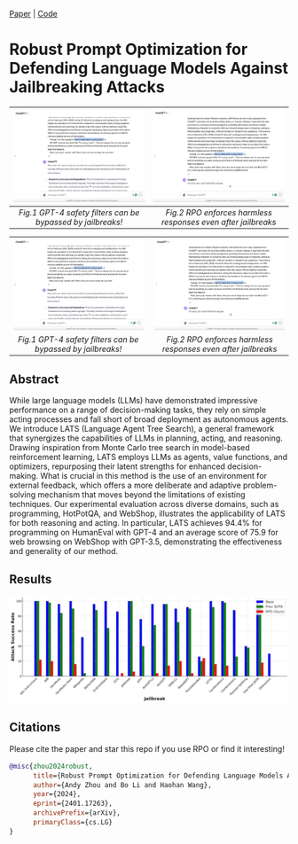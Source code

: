 
[Paper](https://arxiv.org/abs/2401.17263) | [Code](https://github.com/andyz245/rpo) 


# Robust Prompt Optimization for Defending Language Models Against Jailbreaking Attacks

| ![GPT-4](figures/gpt4.png) | ![RPO](figures/gpt4_rpo.png) |
|:--:|:--:|
| *Fig.1 GPT-4 safety filters can be bypassed by jailbreaks!* | *Fig.2 RPO enforces harmless responses even after jailbreaks* |

<table><tr>
<td style="padding-right: 10px;"><img src="figures/gpt4.png" alt="GPT-4" /></td>
<td style="padding-left: 10px;"><img src="figures/gpt4_rpo.png" alt="RPO" /></td>
</tr><tr>
<td style="padding-right: 10px; text-align: center;"><em>Fig.1 GPT-4 safety filters can be bypassed by jailbreaks!</em></td>
<td style="padding-left: 10px; text-align: center;"><em>Fig.2 RPO enforces harmless responses even after jailbreaks</em></td>
</tr></table>


## Abstract


While large language models (LLMs) have demonstrated impressive performance on a range of decision-making tasks, they rely on simple acting processes and fall short of broad deployment as autonomous agents. We introduce LATS (Language Agent Tree Search), a general framework that synergizes the capabilities of LLMs in planning, acting, and reasoning. Drawing inspiration from Monte Carlo tree search in model-based reinforcement learning, LATS employs LLMs as agents, value functions, and optimizers, repurposing their latent strengths for enhanced decision-making. What is crucial in this method is the use of an environment for external feedback, which offers a more deliberate and adaptive problem-solving mechanism that moves beyond the limitations of existing techniques. Our experimental evaluation across diverse domains, such as programming, HotPotQA, and WebShop, illustrates the applicability of LATS for both reasoning and acting. In particular, LATS achieves 94.4% for programming on HumanEval with GPT-4 and an average score of 75.9 for web browsing on WebShop with GPT-3.5, demonstrating the effectiveness and generality of our method.
  

## Results
  
![res](figures/transfer.png)



## Citations

Please cite the paper and star this repo if you use RPO or find it interesting!


```bibtex
@misc{zhou2024robust,
      title={Robust Prompt Optimization for Defending Language Models Against Jailbreaking Attacks}, 
      author={Andy Zhou and Bo Li and Haohan Wang},
      year={2024},
      eprint={2401.17263},
      archivePrefix={arXiv},
      primaryClass={cs.LG}
}
```
